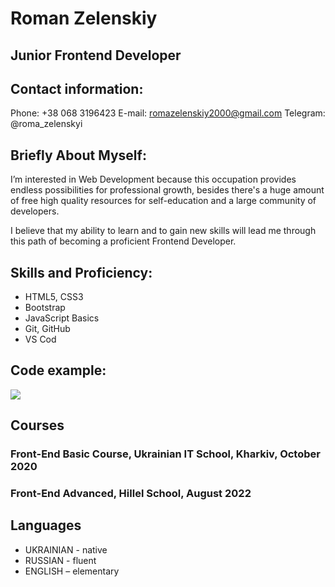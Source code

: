 # Roman Zelenskiy



## Junior Frontend Developer



## **Contact information:**
Phone: +38 068 3196423
E-mail: romazelenskiy2000@gmail.com
Telegram: @roma_zelenskyi



## Briefly About Myself:
I’m interested in Web Development because this occupation provides endless possibilities for professional growth,
besides there's a huge amount of free high quality resources for self-education and a large community of developers.


I believe that my ability to learn and to gain new skills will lead me through this path of becoming a proficient Frontend Developer.
## **Skills and Proficiency:**



* HTML5, CSS3
* Bootstrap
* JavaScript Basics
* Git, GitHub
* VS Cod





## **Code example:**
![](/rsschool-cv/img/image1.png)



## Courses
### Front-End Basic Course, Ukrainian IT School, Kharkiv, October 2020





### Front-End Advanced, Hillel School, August 2022



## Languages
* UKRAINIAN - native
* RUSSIAN - fluent
* ENGLISH – elementary
